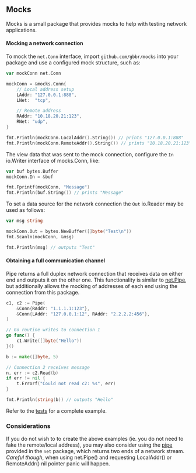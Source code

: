 ## Mocks

Mocks is a small package that provides mocks to help with testing network applications.

#### Mocking a network connection

To mock the `net.Conn` interface, import `github.com/gbbr/mocks` into your package
and use a configured mock structure, such as:

```go
var mockConn net.Conn

mockConn = &mocks.Conn{
	// Local address setup
	LAddr: "127.0.0.1:888",
	LNet:  "tcp",

	// Remote address
	RAddr: "10.18.20.21:123",
	RNet: "udp",
}

fmt.Println(mockConn.LocalAddr().String()) // prints "127.0.0.1:888"
fmt.Println(mockConn.RemoteAddr().String()) // prints "10.18.20.21:123"
```

The view data that was sent to the mock connection, configure the `In` io.Writer
interface of mocks.Conn, like:

```go
var buf bytes.Buffer
mockConn.In = &buf

fmt.Fprintf(mockConn, "Message")
fmt.Println(buf.String()) // prints "Message"
```

To set a data source for the network connection the `Out` io.Reader may be used as follows:

```go
var msg string

mockConn.Out = bytes.NewBuffer([]byte("Test\n"))
fmt.Scanln(mockConn, &msg)

fmt.Println(msg) // outputs "Test"
```


#### Obtaining a full communication channel

Pipe returns a full duplex network connection that receives data on either end and outputs
it on the other one. This functionality is similar to [net.Pipe](http://golang.org/pkg/net/#Pipe), but
additionally allows the mocking of addresses of each end using the connection from this package.

```go
c1, c2 := Pipe(
	&Conn{RAddr: "1.1.1.1:123"},
	&Conn{LAddr: "127.0.0.1:12", RAddr: "2.2.2.2:456"},
)

// Go routine writes to connection 1
go func() {
	c1.Write([]byte("Hello"))
}()

b := make([]byte, 5)

// Connection 2 receives message
n, err := c2.Read(b)
if err != nil {
	t.Errorf("Could not read c2: %s", err)
}

fmt.Println(string(b)) // outputs "Hello"
```

Refer to the [tests](https://github.com/gbbr/mocks/blob/master/conn_test.go#L75) for a complete example.

### Considerations

If you do not wish to to create the above examples (ie. you do not need to fake the remote/local address), you may also consider using the [pipe](http://golang.org/pkg/net/#Pipe) provided in the `net` package, which returns two ends of a network stream. _Careful though_, when using net.Pipe() and requesting LocalAddr() or RemoteAddr() nil pointer panic will happen.
